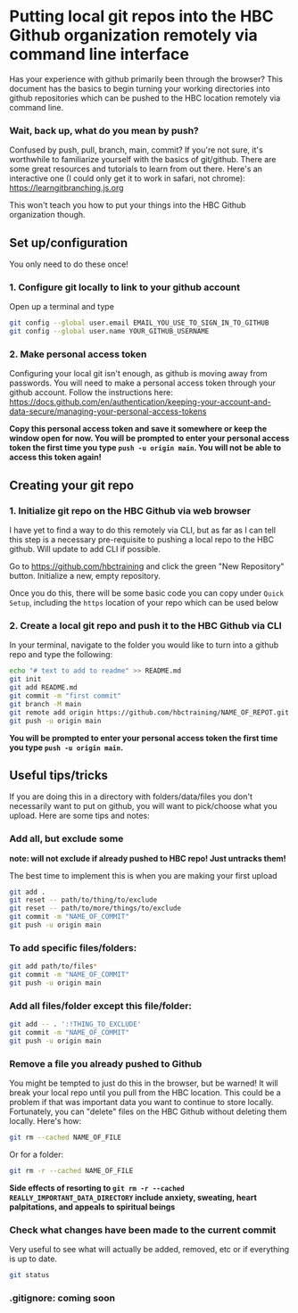 # Putting local git repos into the HBC Github organization remotely via command line interface

Has your experience with github primarily been through the browser? This document has the basics to begin turning your working directories into github repositories which can be pushed to the HBC location remotely via command line.

### Wait, back up, what do you mean by push?

Confused by push, pull, branch, main, commit? If you're not sure, it's worthwhile to familiarize yourself with the basics of git/github. There are some great resources and tutorials to learn from out there. Here's an interactive one (I could only get it to work in safari, not chrome):
https://learngitbranching.js.org

This won't teach you how to put your things into the HBC Github organization though.

## Set up/configuration

You only need to do these once!

### 1. Configure git locally to link to your github account
Open up a terminal and type

```bash
git config --global user.email EMAIL_YOU_USE_TO_SIGN_IN_TO_GITHUB
git config --global user.name YOUR_GITHUB_USERNAME
```

### 2. Make personal access token
Configuring your local git isn't enough, as github is moving away from passwords. You will need to make a personal access token through your github account. Follow the instructions here:
https://docs.github.com/en/authentication/keeping-your-account-and-data-secure/managing-your-personal-access-tokens

**Copy this personal access token and save it somewhere or keep the window open for now. You will be prompted to enter your personal access token the first time you type `push -u origin main`. You will not be able to access this token again!**

## Creating your git repo

### 1. Initialize git repo on the HBC Github via web browser

I have yet to find a way to do this remotely via CLI, but as far as I can tell this step is a necessary pre-requisite to pushing a local repo to the HBC github. Will update to add CLI if possible.

Go to https://github.com/hbctraining and click the green "New Repository" button. Initialize a new, empty repository.

Once you do this, there will be some basic code you can copy under `Quick Setup`, including the `https` location of your repo which can be used below
   
### 2. Create a local git repo and push it to the HBC Github via CLI

In your terminal, navigate to the folder you would like to turn into a github repo and type the following:

```bash
echo "# text to add to readme" >> README.md
git init
git add README.md
git commit -m "first commit"
git branch -M main
git remote add origin https://github.com/hbctraining/NAME_OF_REPOT.git
git push -u origin main
```
**You will be prompted to enter your personal access token the first time you type `push -u origin main`.**

## Useful tips/tricks

If you are doing this in a directory with folders/data/files you don't necessarily want to put on github, you will want to pick/choose what you upload. Here are some tips and notes:

### Add all, but exclude some

**note: will not exclude if already pushed to HBC repo! Just untracks them!**

The best time to implement this is when you are making your first upload

```bash
git add .
git reset -- path/to/thing/to/exclude
git reset -- path/to/more/things/to/exclude
git commit -m "NAME_OF_COMMIT"
git push -u origin main
```

### To add specific files/folders:

```bash
git add path/to/files*
git commit -m "NAME_OF_COMMIT"
git push -u origin main
```

### Add all files/folder except this file/folder:

```bash
git add -- . ':!THING_TO_EXCLUDE'
git commit -m "NAME_OF_COMMIT"
git push -u origin main
```

### Remove a file you already pushed to Github

You might be tempted to just do this in the browser, but be warned! It will break your local repo until you pull from the HBC location. This could be a problem if that was important data you want to continue to store locally. Fortunately, you can "delete" files on the HBC Github without deleting them locally. Here's how:

```bash
git rm --cached NAME_OF_FILE
```

Or for a folder:
```bash
git rm -r --cached NAME_OF_FILE
```
**Side effects of resorting to `git rm -r --cached REALLY_IMPORTANT_DATA_DIRECTORY` include anxiety, sweating, heart palpitations, and appeals to spiritual beings**

### Check what changes have been made to the current commit

Very useful to see what will actually be added, removed, etc or if everything is up to date.
```bash
git status
```

### .gitignore: coming soon

